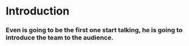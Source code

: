 # Introduction
### Even is going to be the first one start talking, he is going to introduce the team to the audience.
